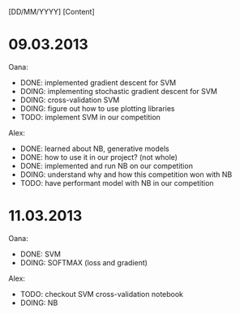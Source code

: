 [DD/MM/YYYY]
[Content]

09.03.2013
==========
Oana:
- DONE: implemented gradient descent for SVM
- DOING: implementing stochastic gradient descent for SVM
- DOING: cross-validation SVM
- DOING: figure out how to use plotting libraries
- TODO: implement SVM in our competition

Alex:
- DONE: learned about NB, generative models
- DONE: how to use it in our project? (not whole)
- DONE: implemented and run NB on our competition
- DOING: understand why and how this competition won with NB
- TODO: have performant model with NB in our competition


11.03.2013
==========
Oana:
- DONE: SVM
- DOING: SOFTMAX (loss and gradient)

Alex:
- TODO: checkout SVM cross-validation notebook
- DOING: NB
